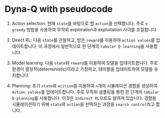 # Dyna-Q with pseudocode
1. Action selection: 현재 `state`를 바탕으로 할 `action`을 선택합니다. 주로 `e-greedy` 방법을 사용하여 무작위 exploration과 exploitation 사이를 조절합니다.

2. Direct RL: 다음 `state`를 관찰하고, 받은 `reward`를 이용하여 `action values`를 업데이트합니다. 이 과정에서 일반적으로 한 단계의 `tabular Q-learning`을 사용합니다.

3. Model learning: 다음 `state`와 `reward`를 이용하여 모델을 업데이트합니다. 주로 환경이 결정적(deterministic)이라고 가정하고, 테이블을 업데이트하여 모델을 유지합니다.

4. Planning: 초기 `state`와 `acition`을 이용하여 `n`개의 시뮬레이션 경험을 생성하여 `Action values`를 업데이트합니다. 주로 무작위 샘플링을 통한 한 단계의 `tabular Q-planning`를 사용합니다. 이것은 `Indirect RL`으로도 알려져 있습니다. 경험을 시뮬레이션하기 위해 `state`와 `action`을 선택하는 과정을 `search control`라고 합니다.